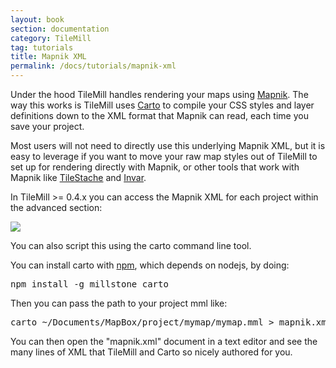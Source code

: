 ```yaml
---
layout: book
section: documentation
category: TileMill
tag: tutorials
title: Mapnik XML
permalink: /docs/tutorials/mapnik-xml
---
```

Under the hood TileMill handles rendering your maps using [Mapnik](http://mapnik.org). The way this works is TileMill uses [Carto](https://github.com/mapbox/carto) to compile your CSS styles and layer definitions down to the XML format that Mapnik can read, each time you save your project.

Most users will not need to directly use this underlying Mapnik XML, but it is easy to leverage if you want to move your raw map styles out of TileMill to set up for rendering directly with Mapnik, or other tools that work with Mapnik like [TileStache](http://tilestache.org/) and [Invar](https://github.com/onyxfish/invar/).

In TileMill >= 0.4.x you can access the Mapnik XML for each project within the advanced section:

![](/tilemill/assets/pages/mapnikxml.png)

You can also script this using the carto command line tool.

You can install carto with [npm](http://npmjs.org/), which depends on nodejs, by doing:

<pre>
npm install -g millstone carto
</pre>

Then you can pass the path to your project mml like:

<pre>
carto ~/Documents/MapBox/project/mymap/mymap.mml > mapnik.xml
</pre>

You can then open the "mapnik.xml" document in a text editor and see the many lines of XML that TileMill and Carto so nicely authored for you.

